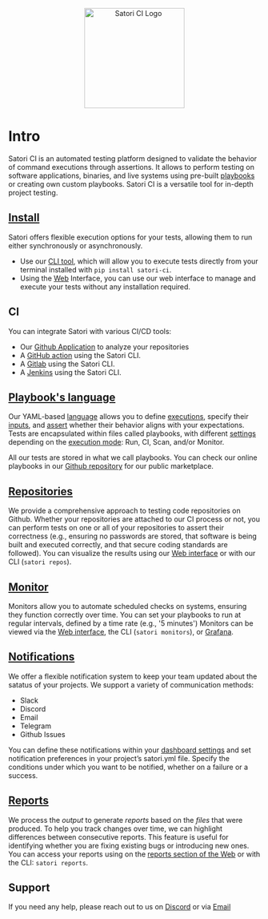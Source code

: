 <p align="center"><img src="https://satori.ci/wp-content/themes/satorici/assets/images/logo.svg" alt="Satori CI Logo" style="width:200px;"/></p>

# Intro

Satori CI is an automated testing platform designed to validate the behavior of command executions through assertions. It allows to perform testing on software applications, binaries, and live systems using pre-built [playbooks](https://github.com/satorici/playbooks/) or creating own custom playbooks. Satori CI is a versatile tool for in-depth project testing.

## [Install](getting-started/install.md)

Satori offers flexible execution options for your tests, allowing them to run either synchronously or asynchronously.
- Use our [CLI tool](https://github.com/satorici/satori-cli), which will allow you to execute tests directly from your terminal installed with `pip install satori-ci`.
- Using the [Web](https://satori.ci) Interface, you can use our web interface to manage and execute your tests without any installation required.

## CI

You can integrate Satori with various CI/CD tools:
- Our [Github Application](https://github.com/apps/satorici) to analyze your repositories
- A [GitHub action](modes/ci/action.md) using the Satori CLI.
- A [Gitlab](modes/ci/gitlab.md) using the Satori CLI.
- A [Jenkins](modes/ci/jenkins.md) using the Satori CLI.


## [Playbook's language](playbooks/language.md)

Our YAML-based [language](playbooks/language.md) allows you to define [executions](playbooks/execution.md), specify their [inputs](playbooks/inputs.md), and [assert](playbooks/asserts.md) whether their behavior aligns with your expectations. Tests are encapsulated within files called playbooks, with different [settings](playbooks/settings.md) depending on the [execution mode](modes/modes.md): Run, CI, Scan, and/or Monitor.

All our tests are stored in what we call playbooks. You can check our online playbooks in our [Github repository](https://github.com/satorici/playbooks/) for our public marketplace.

## [Repositories](repo.md)

We provide a comprehensive approach to testing code repositories on Github. Whether your repositories are attached to our CI process or not, you can perform tests on one or all of your repositories to assert their correctness (e.g., ensuring no passwords are stored, that software is being built and executed correctly, and that secure coding standards are followed). You can visualize the results using our [Web interface](https://satori.ci/repos/) or with our CLI (`satori repos`).

## [Monitor](modes/monitor.md)

Monitors allow you to automate scheduled checks on systems, ensuring they function correctly over time. 
You can set your playbooks to run at regular intervals, defined by a time rate (e.g., '5 minutes')
Monitors can be viewed via the [Web interface](https://www.satori.ci/monitors/), the CLI (`satori monitors`), or [Grafana](https://github.com/satorici/satori-plugin-grafana).

## [Notifications](notifications.md)

We offer a flexible notification system to keep your team updated about the satatus of your projects. We support a variety of communication methods:

- Slack
- Discord
- Email
- Telegram
- Github Issues

You can define these notifications within your [dashboard settings](https://satori.ci/dashboard/) and set notification preferences in your project’s satori.yml file. Specify the conditions under which you want to be notified, whether on a failure or a success.

## [Reports](getting-started/execution-data.md)

We process the *output* to generate *reports* based on the *files* that were produced. To help you track changes over time, we can highlight differences between consecutive reports. This feature is useful for identifying whether you are fixing existing bugs or introducing new ones.
You can access your reports using on the [reports section of the Web](https://www.satori-ci/reports/) or with the CLI: `satori reports`.

## Support

If you need any help, please reach out to us on [Discord](https://discord.gg/NJHQ4MwYtt) or via [Email](mailto:support@satori-ci.com)
